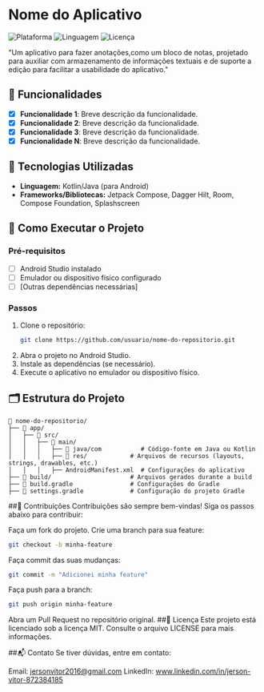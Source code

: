 # Nome do Aplicativo

![Plataforma](https://img.shields.io/badge/Plataforma-Android%20|%20iOS-blue)
![Linguagem](https://img.shields.io/badge/Linguagem-Kotlin%20|%20Java%20|%20Swift-orange)
![Licença](https://img.shields.io/badge/Licença-MIT-green)

"Um aplicativo para fazer anotações,como um bloco de notas, projetado para auxiliar com armazenamento de informações textuais e de suporte a edição para facilitar a usabilidade do aplicativo."

## 📱 Funcionalidades

- [x] **Funcionalidade 1**: Breve descrição da funcionalidade.
- [x] **Funcionalidade 2**: Breve descrição da funcionalidade.
- [x] **Funcionalidade 3**: Breve descrição da funcionalidade.
- [x] **Funcionalidade N**: Breve descrição da funcionalidade.

## 🔧 Tecnologias Utilizadas

- **Linguagem:** Kotlin/Java (para Android)
- **Frameworks/Bibliotecas:** Jetpack Compose, Dagger Hilt, Room, Compose Foundation, Splashscreen

## 🚀 Como Executar o Projeto

### Pré-requisitos

- [ ] Android Studio instalado
- [ ] Emulador ou dispositivo físico configurado
- [ ] [Outras dependências necessárias]

### Passos

1. Clone o repositório:
   ```bash
   git clone https://github.com/usuario/nome-do-repositorio.git
2. Abra o projeto no Android Studio.
3. Instale as dependências (se necessário).
4. Execute o aplicativo no emulador ou dispositivo físico.

## 🗂️ Estrutura do Projeto

```plaintext
📂 nome-do-repositorio/
├── 📁 app/
│   ├── 📁 src/
│   │   ├── 📁 main/
│   │   │   ├── 📁 java/com           # Código-fonte em Java ou Kotlin
│   │   │   ├── 📁 res/            # Arquivos de recursos (layouts, strings, drawables, etc.)
│   │   │   ├── AndroidManifest.xml  # Configurações do aplicativo
├── 📁 build/                      # Arquivos gerados durante a build
├── 📄 build.gradle                # Configurações do Gradle
├── 📄 settings.gradle             # Configuração do projeto Gradle
````
##🤝 Contribuições
Contribuições são sempre bem-vindas! Siga os passos abaixo para contribuir:

Faça um fork do projeto.
Crie uma branch para sua feature:

```bash
git checkout -b minha-feature
````
Faça commit das suas mudanças:
```bash
git commit -m "Adicionei minha feature"
````
Faça push para a branch:
```bash
git push origin minha-feature
````
Abra um Pull Request no repositório original.
##📝 Licença
Este projeto está licenciado sob a licença MIT. Consulte o arquivo LICENSE para mais informações.

##📬 Contato
Se tiver dúvidas, entre em contato:

Email: jersonvitor2016@gmail.com
LinkedIn: www.linkedin.com/in/jerson-vitor-872384185

